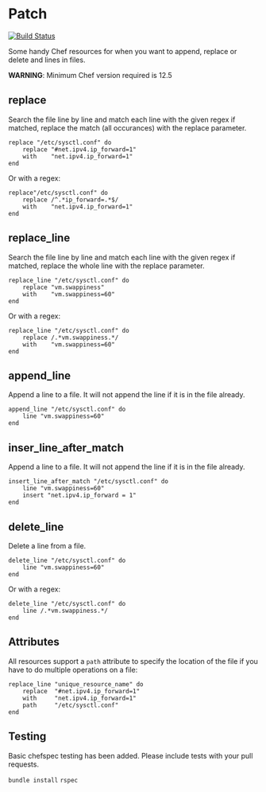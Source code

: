 Patch
=====

[![Build Status](https://travis-ci.org/jenssegers/chef-patch.svg?branch=master)](https://travis-ci.org/jenssegers/chef-patch)

Some handy Chef resources for when you want to append, replace or delete and lines in files.

**WARNING**: Minimum Chef version required is 12.5

replace
-------

Search the file line by line and match each line with the given regex if matched, replace the match (all occurances) with the replace parameter.

	replace "/etc/sysctl.conf" do
		replace "#net.ipv4.ip_forward=1"
		with    "net.ipv4.ip_forward=1"
	end

Or with a regex:

	replace"/etc/sysctl.conf" do
		replace /^.*ip_forward=.*$/
		with    "net.ipv4.ip_forward=1"
	end

replace_line
------------

Search the file line by line and match each line with the given regex if matched, replace the whole line with the replace parameter.

	replace_line "/etc/sysctl.conf" do
		replace "vm.swappiness"
		with    "vm.swappiness=60"
	end

Or with a regex:

	replace_line "/etc/sysctl.conf" do
		replace /.*vm.swappiness.*/
		with    "vm.swappiness=60"
	end

append_line
-----------

Append a line to a file. It will not append the line if it is in the file already.

	append_line "/etc/sysctl.conf" do
		line "vm.swappiness=60"
	end
	
inser_line_after_match
-----------

Append a line to a file. It will not append the line if it is in the file already.

	insert_line_after_match "/etc/sysctl.conf" do
		line "vm.swappiness=60"
		insert "net.ipv4.ip_forward = 1"
	end	

delete_line
-----------

Delete a line from a file.

	delete_line "/etc/sysctl.conf" do
		line "vm.swappiness=60"
	end

Or with a regex:

	delete_line "/etc/sysctl.conf" do
		line /.*vm.swappiness.*/
	end

Attributes
----------

All resources support a `path` attribute to specify the location of the file if you have to do multiple operations on a file:

	replace_line "unique_resource_name" do
		replace  "#net.ipv4.ip_forward=1"
		with     "net.ipv4.ip_forward=1"
		path     "/etc/sysctl.conf"
	end

Testing
-------

Basic chefspec testing has been added.  Please include tests with your pull requests.

`bundle install`
`rspec`
